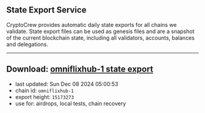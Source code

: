 ## State Export Service
CryptoCrew provides automatic daily state exports for all chains we validate. State export files can be used as genesis files and are a snapshot of the current blockchain state, including all validators, accounts, balances and delegations.

---
**Download: [omniflixhub-1 state export](https://dl-eu2.ccvalidators.com/SERVICE/omniflixhub/omniflixhub-1_export_15173273.json)**
---

- last updated: Sun Dec 08 2024 05:00:53
- chain id: `omniflixhub-1`
- export height: `15173273`
- use for: airdrops, local tests, chain recovery
